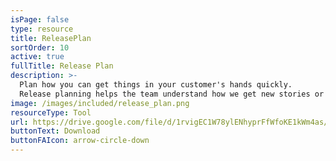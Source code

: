 ```yaml
---
isPage: false
type: resource
title: ReleasePlan
sortOrder: 10
active: true
fullTitle: Release Plan
description: >-
  Plan how you can get things in your customer's hands quickly.
  Release planning helps the team understand how we get new stories or features to market.
image: /images/included/release_plan.png
resourceType: Tool
url: https://drive.google.com/file/d/1rvigEC1W78ylENhyprFfWfoKE1kWm4as/view
buttonText: Download
buttonFAIcon: arrow-circle-down
---
```

